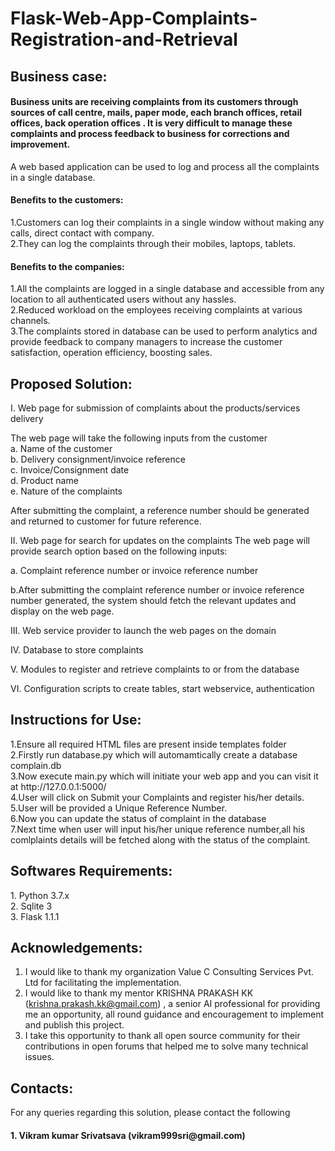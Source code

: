 # Flask-Web-App-Complaints-Registration-and-Retrieval

<h2>Business case:</h2>

<h4>Business units are receiving complaints from its customers through sources of call centre, mails, paper mode, each branch offices, retail offices, back operation offices . It is very difficult to manage these complaints and process feedback to business for corrections and improvement.</h4>

A web based application can be used to log and process all the complaints in a single database.
<h4>Benefits to the customers:</h4>
1.Customers can log their complaints in a single window without making any calls, direct contact with company.<br>2.They can log the complaints through their mobiles, laptops, tablets.<br>
        
<h4>Benefits to the companies:</h4>
1.All the complaints are logged in a single database and accessible from any location to all authenticated users without any hassles.<br>2.Reduced workload on the employees receiving complaints at various channels.<br>3.The complaints stored in database can be used to perform analytics and provide feedback to company managers to increase the customer satisfaction, operation efficiency, boosting sales.

<h2>Proposed Solution:</h2>

I.	Web page for submission of complaints about the products/services delivery
        
The web page will take the following inputs from the customer<br>
a.  Name of the customer <br>
b. Delivery consignment/invoice reference<br>
c. Invoice/Consignment date<br>
d. Product name<br>
e. Nature of the complaints<br>

After submitting the complaint, a reference number should be generated and returned to customer for future reference.

II.	Web page for search for updates on the complaints
  The web page will provide search option based on the following inputs:<br>

a. Complaint reference number or invoice reference number
  
b.After submitting the complaint reference number or invoice reference number generated, the system should fetch the relevant updates     and display on the web page.

III.	Web service provider to launch the web pages on the domain

IV.	Database to store complaints

V.	Modules to register and retrieve complaints to or from the database

VI.	Configuration scripts to create tables, start webservice, authentication

<h2>Instructions for Use:</h2>
1.Ensure all required HTML files are present inside templates folder<br>2.Firstly run database.py which will automamtically create a database complain.db<br>3.Now execute main.py which will initiate your web app and you can visit it at http://127.0.0.1:5000/ <br>4.User will click on Submit your Complaints and register his/her details.<br>5.User will be provided a Unique Reference Number.<br>6.Now you can update the status of complaint in the database<br>7.Next time when user will input his/her unique reference number,all his comlplaints details will be fetched
along with the status of the complaint.

<h2>Softwares Requirements:</h2>
1.	Python 3.7.x<br>2.	Sqlite 3<br>3.	Flask 1.1.1<br>

<h2>Acknowledgements:</h2>

1.	I would like to thank my organization Value C Consulting Services Pvt. Ltd for facilitating the implementation.
2.	I would like to thank my mentor KRISHNA PRAKASH KK (krishna.prakash.kk@gmail.com) , a senior AI professional for providing me an opportunity, all round guidance and encouragement to implement and publish this project.
3.	I take this opportunity to thank all open source community for their contributions in open forums that helped me to solve many technical issues.

<h2>Contacts:</h2>
For any queries regarding this solution, please contact the following
<h4>1.	Vikram kumar Srivatsava (vikram999sri@gmail.com)<h4>


